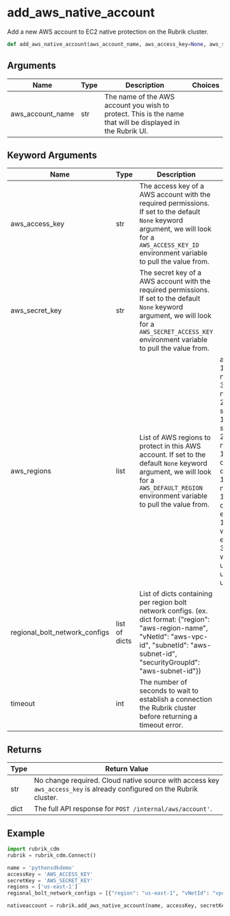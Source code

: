 # add_aws_native_account

Add a new AWS account to EC2 native protection on the Rubrik cluster.
```py
def add_aws_native_account(aws_account_name, aws_access_key=None, aws_secret_key=None, aws_regions=None, regional_bolt_network_configs=None, timeout=30)
```

## Arguments
| Name        | Type | Description                                                                 | Choices |
|-------------|------|-----------------------------------------------------------------------------|---------|
| aws_account_name  | str  | The name of the AWS account you wish to protect. This is the name that will be displayed in the Rubrik UI. |         |
## Keyword Arguments
| Name        | Type | Description                                                                 | Choices | Default |
|-------------|------|-----------------------------------------------------------------------------|---------|---------|
| aws_access_key  | str  | The access key of a AWS account with the required permissions. If set to the default `None` keyword argument, we will look for a `AWS_ACCESS_KEY_ID` environment variable to pull the value from.  |         |    None     |
| aws_secret_key  | str  | The secret key of a AWS account with the required permissions. If set to the default `None` keyword argument, we will look for a `AWS_SECRET_ACCESS_KEY` environment variable to pull the value from.  |         |    None     |
| aws_regions  | list  | List of AWS regions to protect in this AWS account. If set to the default `None` keyword argument, we will look for a `AWS_DEFAULT_REGION` environment variable to pull the value from.  |    ap-south-1, ap-northeast-3, ap-northeast-2, ap-southeast-1, ap-southeast-2, ap-northeast-1, ca-central-1, cn-north-1, cn-northwest-1, eu-central-1, eu-west-1, eu-west-2, eu-west-3, us-west-1, us-east-1, us-east-2, us-west-2     |    None      |
| regional_bolt_network_configs  | list of dicts  | List of dicts containing per region bolt network configs. (ex. dict format: {"region": "aws-region-name", "vNetId": "aws-vpc-id", "subnetId": "aws-subnet-id", "securityGroupId": "aws-subnet-id"})  |         |    None     |
| timeout  | int  | The number of seconds to wait to establish a connection the Rubrik cluster before returning a timeout error.  |         |    30     |

## Returns
| Type | Return Value                                                                                   |
|------|-----------------------------------------------------------------------------------------------|
| str  | No change required. Cloud native source with access key `aws_access_key` is already configured on the Rubrik cluster. |
| dict  | The full API response for `POST /internal/aws/account'`. |
## Example
```py
import rubrik_cdm
rubrik = rubrik_cdm.Connect()

name = 'pythonsdkdemo'
accessKey = 'AWS_ACCESS_KEY'
secretKey = 'AWS_SECRET_KEY'
regions = ['us-east-1']
regional_bolt_network_configs = [{"region": "us-east-1", "vNetId": "vpc-a46e72c2", "subnetId": "subnet-f0cc9695", "securityGroupId": "sg-66091b19"}]

nativeaccount = rubrik.add_aws_native_account(name, accessKey, secretKey, regions, regional_bolt_network_configs)```